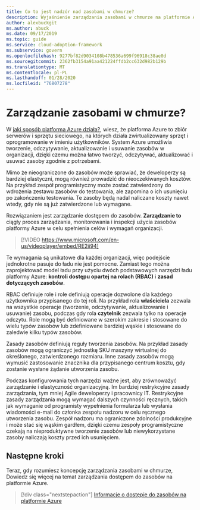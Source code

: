```yaml
---
title: Co to jest nadzór nad zasobami w chmurze?
description: Wyjaśnienie zarządzania zasobami w chmurze na platformie Azure
author: alexbuckgit
ms.author: abuck
ms.date: 09/17/2019
ms.topic: guide
ms.service: cloud-adoption-framework
ms.subservice: govern
ms.openlocfilehash: 9277bf82d9034108b478536a699f96918c38ae0d
ms.sourcegitcommit: 2362fb3154a91aa421224ffdb2cc632d982b129b
ms.translationtype: MT
ms.contentlocale: pl-PL
ms.lasthandoff: 01/28/2020
ms.locfileid: "76807278"
---
```

<!-- markdownlint-disable MD026 -->

# <a name="cloud-resource-governance"></a>Zarządzanie zasobami w chmurze?

W [jaki sposób platforma Azure działa?](../../getting-started/what-is-azure.md), wiesz, że platforma Azure to zbiór serwerów i sprzętu sieciowego, na których działa zwirtualizowany sprzęt i oprogramowanie w imieniu użytkowników. System Azure umożliwia tworzenie, odczytywanie, aktualizowanie i usuwanie zasobów w organizacji, dzięki czemu można łatwo tworzyć, odczytywać, aktualizować i usuwać zasoby zgodnie z potrzebami.

Mimo że nieograniczone do zasobów może sprawiać, że deweloperzy są bardziej elastyczni, mogą również prowadzić do nieoczekiwanych kosztów. Na przykład zespół programistyczny może zostać zatwierdzony do wdrożenia zestawu zasobów do testowania, ale zapomina o ich usunięciu po zakończeniu testowania. Te zasoby będą nadal naliczane koszty nawet wtedy, gdy nie są już zatwierdzone lub wymagane.

Rozwiązaniem jest zarządzanie dostępem do zasobów. **Zarządzanie to** ciągły proces zarządzania, monitorowania i inspekcji użycia zasobów platformy Azure w celu spełnienia celów i wymagań organizacji.

<!-- markdownlint-disable MD034 -->

> [!VIDEO https://www.microsoft.com/en-us/videoplayer/embed/RE2ii94]

<!-- markdownlint-enable MD034 -->

Te wymagania są unikatowe dla każdej organizacji, więc podejście jednokrotne pasuje do ładu nie jest pomocne. Zamiast tego można zaprojektować model ładu przy użyciu dwóch podstawowych narzędzi ładu platformy Azure: **kontroli dostępu opartej na rolach (RBAC)** i **zasad dotyczących zasobów**.

RBAC definiuje role i role definiują operacje dozwolone dla każdego użytkownika przypisanego do tej roli. Na przykład rola **właściciela** zezwala na wszystkie operacje (tworzenie, odczytywanie, aktualizowanie i usuwanie) zasobu, podczas gdy rola **czytelnik** zezwala tylko na operacje odczytu. Role mogą być definiowane w szerokim zakresie i stosowane do wielu typów zasobów lub zdefiniowane bardziej wąskie i stosowane do zaledwie kilku typów zasobów.

Zasady zasobów definiują reguły tworzenia zasobów. Na przykład zasady zasobów mogą ograniczyć jednostkę SKU maszyny wirtualnej do określonego, zatwierdzonego rozmiaru. Inne zasady zasobów mogą wymusić zastosowanie znacznika dla przypisanego centrum kosztu, gdy zostanie wysłane żądanie utworzenia zasobu.

Podczas konfigurowania tych narzędzi ważne jest, aby zrównoważyć zarządzanie i elastyczność organizacyjną. Im bardziej restrykcyjne zasady zarządzania, tym mniej Agile deweloperzy i pracownicy IT. Restrykcyjne zasady zarządzania mogą wymagać dalszych czynności ręcznych, takich jak wymaganie od programisty wypełnienia formularza lub wysłania wiadomości e-mail do członka zespołu nadzoru w celu ręcznego utworzenia zasobu. Zespół nadzoru ma ograniczone zdolności produkcyjne i może stać się wąskim gardłem, dzięki czemu zespoły programistyczne czekają na nieproduktywne tworzenie zasobów lub niewykorzystane zasoby naliczają koszty przed ich usunięciem.

## <a name="next-steps"></a>Następne kroki

Teraz, gdy rozumiesz koncepcję zarządzania zasobami w chmurze, Dowiedz się więcej na temat zarządzania dostępem do zasobów na platformie Azure.

> [!div class="nextstepaction"]
> [Informacje o dostępie do zasobów na platformie Azure](./resource-access-management.md)
